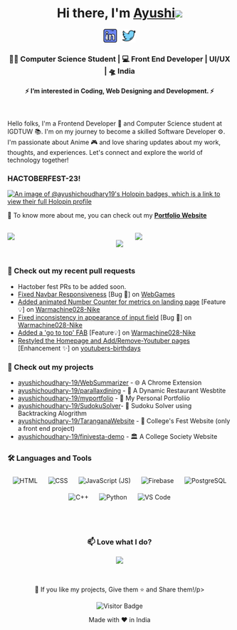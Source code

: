 

<div align="center">
   <h1>Hi there, I'm <a href="https://github.com/ayushichoudhary-19/">Ayushi</a><img src="https://media.giphy.com/media/hvRJCLFzcasrR4ia7z/giphy.gif" width="25px"></h1>
</div>

<p align="center">
   <a href="https://www.linkedin.com/in/ayushi-choudhary-7688b91ba/"><img height="30" src="https://raw.githubusercontent.com/8bithemant/8bithemant/master/linkedin.png?raw=true"></a>&nbsp;&nbsp;
   <a href="https://twitter.com/geekyAyushi"><img height="30" src="https://raw.githubusercontent.com/8bithemant/8bithemant/master/twitter.png?raw=true"></a>
</p>

<div align="center">
   <h3> 👩‍💻 Computer Science Student | 💻 Front End Developer | UI/UX | 🛸 India  </h3>
   <h4>⚡ I’m interested in Coding, Web Designing and Development. ⚡</h4>
</div>

<br>

<p>
Hello folks, I'm a Frontend Developer 🚀 and Computer Science student at IGDTUW 📚. I'm on my journey to become a skilled Software Developer ⚙️. I'm passionate about Anime 🎮 and love sharing updates about my work, thoughts, and experiences. Let's connect and explore the world of technology together!
   
### HACTOBERFEST-23!   
[![An image of @ayushichoudhary19's Holopin badges, which is a link to view their full Holopin profile](https://holopin.me/ayushichoudhary19)](https://holopin.io/@ayushichoudhary19)
   
🔗 To know more about me, you can check out my <a href="https://ayushichoudhary-19.github.io/myportfolio"> **Portfolio Website** </a>
</p>

<br>

<div style="display: flex; justify-content: space-between;">
   
   <img src="https://github-readme-streak-stats.herokuapp.com/?user=ayushichoudhary-19&theme=dark&count_private=true&bg_color=0d1116&title_color=ce09ec&text_color=a4aacb&icon_color=007ec6" style="width: 51%;"/>

   <img src="https://github-readme-stats.vercel.app/api/top-langs/?username=ayushichoudhary-19&layout=compact&theme=dark&count_private=true" style="width: 43%;"/>
</div>

<div align="center">

   <img src="https://github-readme-stats.vercel.app/api?username=ayushichoudhary-19&theme=dark&hide_border=false&include_all_commits=false&count_private=false" style="width:51%"/>
   
 
</div>

<br>

### 🔨 Check out my recent pull requests
- Hactober fest PRs to be added soon.
- [Fixed Navbar Responsiveness](https://github.com/sarmadhamdani02/WebGames/pull/81) [Bug 🐞]  on [WebGames](https://github.com/sarmadhamdani02/WebGames)
- [Added animated Number Counter for metrics on landing page](https://github.com/warmachine028/nike/pull/52) [Feature💡] on [Warmachine028-Nike](https://github.com/warmachine028/nike)
- [Fixed inconsistency in appearance of input field](https://github.com/warmachine028/nike/pull/51)  [Bug 🐞] on [Warmachine028-Nike](https://github.com/warmachine028/nike)
- [Added a 'go to top' FAB](https://github.com/warmachine028/nike/pull/54) [Feature💡] on [Warmachine028-Nike](https://github.com/warmachine028/nike)
- [Restyled the Homepage and Add/Remove-Youtuber pages](https://github.com/KendallDoesCoding/youtubers-birthdays/pull/83) [Enhancement ✨] on [youtubers-birthdays](https://github.com/KendallDoesCoding/youtubers-birthdays)


### 🚀  Check out my projects

- [ayushichoudhary-19/WebSummarizer](https://github.com/ayushichoudhary-19/WebSummarizer) - 🌐 A Chrome Extension
- [ayushichoudhary-19/parallaxdining](https://github.com/ayushichoudhary-19/parallaxdining.github.io) - 🍔 A Dynamic Restaurant Wesbtite
- [ayushichoudhary-19/myportfolio](https://github.com/ayushichoudhary-19/myportfolio) - 👀 My Personal Portfoliio
- [ayushichoudhary-19/SudokuSolver](https://github.com/ayushichoudhary-19/SudokuSolver)- 🧩 Sudoku Solver using Backtracking Alogrithm
- [ayushichoudhary-19/TaranganaWebsite](https://github.com/ayushichoudhary-19/TaranganaWebsite) - 🎪 College's Fest Website (only a front end project)
- [ayushichoudhary-19/finivesta-demo](https://github.com/ayushichoudhary-19/finivesta-demo) - 🏛️ A College Society Website

### 🛠️ Languages and Tools

<p align="center">
  <img src="https://img.icons8.com/color/96/000000/html-5.png" alt="HTML" style="margin: 10px;">
  <img src="https://img.icons8.com/color/96/000000/css3.png" alt="CSS" style="margin: 10px;">
  <img src="https://img.icons8.com/color/96/000000/javascript.png" alt="JavaScript (JS)" style="margin: 10px;">
  <img src="https://img.icons8.com/color/96/000000/firebase.png" alt="Firebase" style="margin: 10px;">
  <img src="https://img.icons8.com/color/96/000000/postgreesql.png" alt="PostgreSQL" style="margin: 10px;">
     <img src="https://img.icons8.com/color/96/000000/c-plus-plus-logo.png" alt="C++" style="margin: 10px;">
  <img src="https://img.icons8.com/color/96/000000/python.png" alt="Python" style="margin: 10px;">
  <img src="https://img.icons8.com/color/96/000000/visual-studio-code-2019.png" alt="VS Code" style="margin: 10px;">
</p>
<br>

<br>

<div align="center">
   
### 📫 Love what I do? 
<a href="https://liberapay.com/ayushichoudhary/donate" target="_blank"><img src="https://cdn.buymeacoffee.com/buttons/v2/default-red.png" width="150" ></a>
</div>
<br>

<p align="center">💙 If you like my projects, Give them ⭐ and Share them!/p>


</p>
<div align="center">
   
![Visitor Badge](https://visitor-badge.laobi.icu/badge?page_id=ayushichoudhary-19&left_color=Purple&right_color=#e754808)

                
</div>

<p align="center">Made with ❤️ in India</p>

